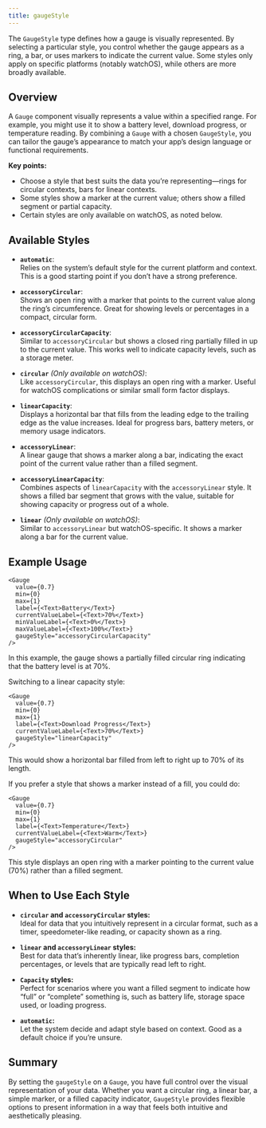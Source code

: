 ```yaml
---
title: gaugeStyle
---
```

The `GaugeStyle` type defines how a gauge is visually represented. By selecting a particular style, you control whether the gauge appears as a ring, a bar, or uses markers to indicate the current value. Some styles only apply on specific platforms (notably watchOS), while others are more broadly available.

## Overview

A `Gauge` component visually represents a value within a specified range. For example, you might use it to show a battery level, download progress, or temperature reading. By combining a `Gauge` with a chosen `GaugeStyle`, you can tailor the gauge’s appearance to match your app’s design language or functional requirements.

**Key points:**

- Choose a style that best suits the data you’re representing—rings for circular contexts, bars for linear contexts.
- Some styles show a marker at the current value; others show a filled segment or partial capacity.
- Certain styles are only available on watchOS, as noted below.

## Available Styles

- **`automatic`**:  
  Relies on the system’s default style for the current platform and context. This is a good starting point if you don’t have a strong preference.

- **`accessoryCircular`**:  
  Shows an open ring with a marker that points to the current value along the ring’s circumference. Great for showing levels or percentages in a compact, circular form.

- **`accessoryCircularCapacity`**:  
  Similar to `accessoryCircular` but shows a closed ring partially filled in up to the current value. This works well to indicate capacity levels, such as a storage meter.

- **`circular`** *(Only available on watchOS)*:  
  Like `accessoryCircular`, this displays an open ring with a marker. Useful for watchOS complications or similar small form factor displays.

- **`linearCapacity`**:  
  Displays a horizontal bar that fills from the leading edge to the trailing edge as the value increases. Ideal for progress bars, battery meters, or memory usage indicators.

- **`accessoryLinear`**:  
  A linear gauge that shows a marker along a bar, indicating the exact point of the current value rather than a filled segment.

- **`accessoryLinearCapacity`**:  
  Combines aspects of `linearCapacity` with the `accessoryLinear` style. It shows a filled bar segment that grows with the value, suitable for showing capacity or progress out of a whole.

- **`linear`** *(Only available on watchOS)*:  
  Similar to `accessoryLinear` but watchOS-specific. It shows a marker along a bar for the current value.

## Example Usage

```tsx
<Gauge
  value={0.7}
  min={0}
  max={1}
  label={<Text>Battery</Text>}
  currentValueLabel={<Text>70%</Text>}
  minValueLabel={<Text>0%</Text>}
  maxValueLabel={<Text>100%</Text>}
  gaugeStyle="accessoryCircularCapacity"
/>
```

In this example, the gauge shows a partially filled circular ring indicating that the battery level is at 70%.

Switching to a linear capacity style:

```tsx
<Gauge
  value={0.7}
  min={0}
  max={1}
  label={<Text>Download Progress</Text>}
  currentValueLabel={<Text>70%</Text>}
  gaugeStyle="linearCapacity"
/>
```

This would show a horizontal bar filled from left to right up to 70% of its length.

If you prefer a style that shows a marker instead of a fill, you could do:

```tsx
<Gauge
  value={0.7}
  min={0}
  max={1}
  label={<Text>Temperature</Text>}
  currentValueLabel={<Text>Warm</Text>}
  gaugeStyle="accessoryCircular"
/>
```

This style displays an open ring with a marker pointing to the current value (70%) rather than a filled segment.

## When to Use Each Style

- **`circular` and `accessoryCircular` styles:**  
  Ideal for data that you intuitively represent in a circular format, such as a timer, speedometer-like reading, or capacity shown as a ring.

- **`linear` and `accessoryLinear` styles:**  
  Best for data that’s inherently linear, like progress bars, completion percentages, or levels that are typically read left to right.

- **`Capacity` styles:**  
  Perfect for scenarios where you want a filled segment to indicate how “full” or “complete” something is, such as battery life, storage space used, or loading progress.

- **`automatic`:**  
  Let the system decide and adapt style based on context. Good as a default choice if you’re unsure.

## Summary

By setting the `gaugeStyle` on a `Gauge`, you have full control over the visual representation of your data. Whether you want a circular ring, a linear bar, a simple marker, or a filled capacity indicator, `GaugeStyle` provides flexible options to present information in a way that feels both intuitive and aesthetically pleasing.